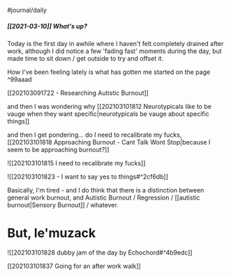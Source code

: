 #journal/daily 

##### [[2021-03-10]] What's up?

Today is the first day in awhile where I haven't felt completely drained after work, although I did notice a few 'fading fast' moments during the day, but made time to sit down / get outside to try and offset it.

How I've been feeling lately is what has gotten me started on the page  ^99aaad

[[202103091722 -  Researching Autistic Burnout]]

and then I was wondering why [[202103101812 Neurotypicals like to be vauge when they want specific|neurotypicals be vauge about specific things]]

and then I get pondering... do I need to recalibrate my fucks, [[202103101818 Approaching Burnout - Cant Talk Wont Stop|because I seem to be approaching burnout?]]

![[202103101815 I need to recalibrate my fucks]]

![[202103101823 - I want to say yes to things#^2cf6db]]

Basically, I'm tired - and I do think that there is a distinction between general work burnout, and Autistic Burnout / Regression / [[autistic burnout|Sensory Burnout]] / whatever.

# But, le'muzack 

![[202103101828 dubby jam of the day by Echochord#^4b9edc]]

[[202103101837 Going for an after work walk]]